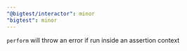 ```yaml
---
"@bigtest/interactor": minor
"bigtest": minor
---
```


`perform` will throw an error if run inside an assertion context
